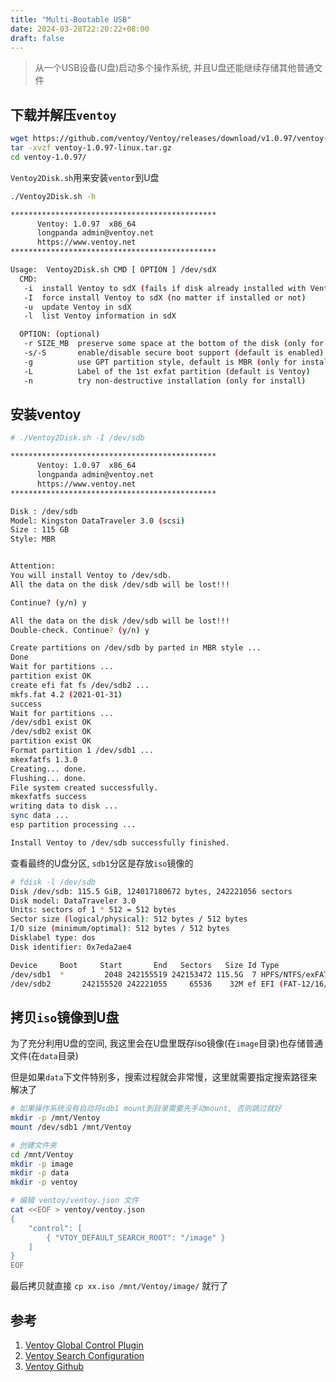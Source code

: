 ```yaml
---
title: "Multi-Bootable USB"
date: 2024-03-28T22:20:22+08:00
draft: false
---
```


> 从一个USB设备(U盘)启动多个操作系统, 并且U盘还能继续存储其他普通文件

## 下载并解压`ventoy`

```bash
wget https://github.com/ventoy/Ventoy/releases/download/v1.0.97/ventoy-1.0.97-linux.tar.gz
tar -xvzf ventoy-1.0.97-linux.tar.gz
cd ventoy-1.0.97/
```

`Ventoy2Disk.sh`用来安装`ventor`到U盘

```bash
./Ventoy2Disk.sh -h

**********************************************
      Ventoy: 1.0.97  x86_64
      longpanda admin@ventoy.net
      https://www.ventoy.net
**********************************************

Usage:  Ventoy2Disk.sh CMD [ OPTION ] /dev/sdX
  CMD:
   -i  install Ventoy to sdX (fails if disk already installed with Ventoy)
   -I  force install Ventoy to sdX (no matter if installed or not)
   -u  update Ventoy in sdX
   -l  list Ventoy information in sdX

  OPTION: (optional)
   -r SIZE_MB  preserve some space at the bottom of the disk (only for install)
   -s/-S       enable/disable secure boot support (default is enabled)
   -g          use GPT partition style, default is MBR (only for install)
   -L          Label of the 1st exfat partition (default is Ventoy)
   -n          try non-destructive installation (only for install)
```

## 安装ventoy

```bash
# ./Ventoy2Disk.sh -I /dev/sdb

**********************************************
      Ventoy: 1.0.97  x86_64
      longpanda admin@ventoy.net
      https://www.ventoy.net
**********************************************

Disk : /dev/sdb
Model: Kingston DataTraveler 3.0 (scsi)
Size : 115 GB
Style: MBR


Attention:
You will install Ventoy to /dev/sdb.
All the data on the disk /dev/sdb will be lost!!!

Continue? (y/n) y

All the data on the disk /dev/sdb will be lost!!!
Double-check. Continue? (y/n) y

Create partitions on /dev/sdb by parted in MBR style ...
Done
Wait for partitions ...
partition exist OK
create efi fat fs /dev/sdb2 ...
mkfs.fat 4.2 (2021-01-31)
success
Wait for partitions ...
/dev/sdb1 exist OK
/dev/sdb2 exist OK
partition exist OK
Format partition 1 /dev/sdb1 ...
mkexfatfs 1.3.0
Creating... done.
Flushing... done.
File system created successfully.
mkexfatfs success
writing data to disk ...
sync data ...
esp partition processing ...

Install Ventoy to /dev/sdb successfully finished.
```

查看最终的U盘分区, `sdb1`分区是存放`iso`镜像的

```bash
# fdisk -l /dev/sdb
Disk /dev/sdb: 115.5 GiB, 124017180672 bytes, 242221056 sectors
Disk model: DataTraveler 3.0
Units: sectors of 1 * 512 = 512 bytes
Sector size (logical/physical): 512 bytes / 512 bytes
I/O size (minimum/optimal): 512 bytes / 512 bytes
Disklabel type: dos
Disk identifier: 0x7eda2ae4

Device     Boot     Start       End   Sectors   Size Id Type
/dev/sdb1  *         2048 242155519 242153472 115.5G  7 HPFS/NTFS/exFAT
/dev/sdb2       242155520 242221055     65536    32M ef EFI (FAT-12/16/32)
```

## 拷贝`iso`镜像到U盘

为了充分利用U盘的空间, 我这里会在U盘里既存iso镜像(在`image`目录)也存储普通文件(在`data`目录)

但是如果`data`下文件特别多，搜索过程就会非常慢，这里就需要指定搜索路径来解决了

```bash
# 如果操作系统没有自动将sdb1 mount到目录需要先手动mount, 否则跳过就好
mkdir -p /mnt/Ventoy
mount /dev/sdb1 /mnt/Ventoy

# 创建文件夹
cd /mnt/Ventoy
mkdir -p image
mkdir -p data
mkdir -p ventoy

# 编辑 ventoy/ventoy.json 文件
cat <<EOF > ventoy/ventoy.json
{
    "control": [
        { "VTOY_DEFAULT_SEARCH_ROOT": "/image" }
    ]
}
EOF
```

最后拷贝就直接 `cp xx.iso /mnt/Ventoy/image/` 就行了


## 参考

1. [Ventoy Global Control Plugin](https://www.ventoy.net/en/plugin_control.html)
2. [Ventoy Search Configuration](https://www.ventoy.net/en/doc_search_path.html)
3. [Ventoy Github](https://github.com/ventoy/Ventoy)